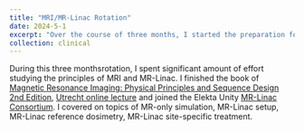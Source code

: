 ```yaml
---
title: "MRI/MR-Linac Rotation"
date: 2024-5-1
excerpt: "Over the course of three months, I started the preparation for the commissioning of Elekta Unity MR-Linac machine in our new cancer center. I covered on topics of MR-only simulation, MR-Linac setup, MR-Linac reference dosimetry, MR-Linac site-specific treatment. *Please click the title to know more about my learning!*"
collection: clinical
--- 
```


During this three monthsrotation, I spent significant amount of effort studying the principles of MRI and MR-Linac. I finished the book of [Magnetic Resonance Imaging: Physical Principles and Sequence Design 2nd Edition](https://www.amazon.com/Magnetic-Resonance-Imaging-Physical-Principles-ebook/dp/B00K499M2Y), [Utrecht online lecture](https://mrinradiotherapy.com/information-2024/) and joined the Elekta Unity [MR-Linac Consortium](https://mrlconsortium.org/). I covered on topics of MR-only simulation, MR-Linac setup, MR-Linac reference dosimetry, MR-Linac site-specific treatment.